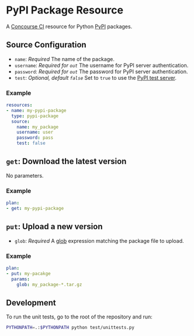 # PyPI Package Resource
A [Concourse CI](http://concourse.ci) resource for Python [PyPI](https://pypi.python.org/pypi) packages.

## Source Configuration
* `name`: *Required* The name of the package.
* `username`: *Required for `out`* The username for PyPI server authentication.
* `password`: *Required for `out`* The password for PyPI server authentication.
* `test`: *Optional, default `false`* Set to `true` to use the [PyPI test server](https://testpypi.python.org/pypi).

### Example
``` yaml
resources:
- name: my-pypi-package
  type: pypi-package
  source:
    name: my_package
    username: user
    password: pass
    test: false
```

## `get`: Download the latest version
No parameters.

### Example
``` yaml
plan:
- get: my-pypi-package
```

## `put`: Upload a new version
* `glob`: *Required* A [glob](https://docs.python.org/2/library/glob.html) expression matching the package file to upload.

### Example
``` yaml
plan:
- put: my-pacakge
  params:
    glob: my_package-*.tar.gz
```

## Development
To run the unit tests, go to the root of the repository and run:

``` sh
PYTHONPATH=.:$PYTHONPATH python test/unittests.py
```
